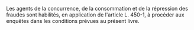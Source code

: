 Les agents de la concurrence, de la consommation et de la répression des fraudes sont habilités, en application de l'article L. 450-1, à procéder aux enquêtes dans les conditions prévues au présent livre.

